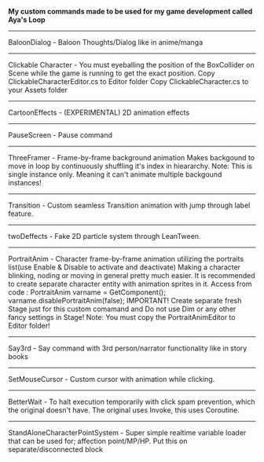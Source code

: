 **My custom commands made to be used for my game development called Aya's Loop**  
<hr>
BaloonDialog -  Baloon Thoughts/Dialog like in anime/manga  
<hr>
Clickable Character - You must eyeballing the position of the BoxCollider on Scene while the game is running to get the exact position.  
Copy ClickableCharacterEditor.cs to Editor folder  
Copy ClickableCharacter.cs to your Assets folder
<hr>  
CartoonEffects - (EXPERIMENTAL) 2D animation effects  
<hr>
PauseScreen - Pause command  
<hr>
ThreeFramer - Frame-by-frame background animation  
Makes backgound to move in loop by continuously shuffling it's index in hieararchy.  
Note: This is single instance only. Meaning it can't animate multiple backgound instances!  
<hr>
Transition - Custom seamless Transition animation with jump through label feature.  
<hr>
twoDeffects - Fake 2D particle system through LeanTween.  
<hr>
PortraitAnim - Character frame-by-frame animation utilizing the portraits list(use Enable & Disable to activate and deactivate)  
Making a character blinking, noding or moving in general pretty much easier. It is recommended to create separate character entity with animation sprites in it.
Access from code : PortraitAnim varname = GetComponent<PortraitAnim>(); varname.disablePortraitAnim(false);  
IMPORTANT! Create separate fresh Stage just for this custom comamand and Do not use Dim or any other fancy settings in Stage!
Note: You must copy the PortraitAnimEditor to Editor folder!  
<hr>  
Say3rd - Say command with 3rd person/narrator functionality like in story books  
<hr>  
SetMouseCursor - Custom cursor with animation while clicking.  
<hr>
BetterWait - To halt execution temporarily with click spam prevention, which the original doesn't have. The original uses Invoke, this uses Coroutine.  
<hr>
StandAloneCharacterPointSystem - Super simple realtime variable loader that can be used for; affection point/MP/HP. Put this on separate/disconnected block  
